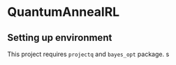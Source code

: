 # QuantumAnnealRL

## Setting up environment

This project requires `projectq` and `bayes_opt` package.
s